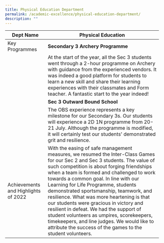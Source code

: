 ```yaml
---
title: Physical Education Department
permalink: /academic-excellence/physical-education-department/
description: ""
---
```


|  Dept Name	| Physical Education	|
| - | - |
| Key Programmes 	| **Secondary 3 Archery Programme**|
||At the start of the year, all the Sec 3 students went through a 2-hour programme on Archery with guidance from the experienced vendors. It was indeed a good platform for students to learn a new skill and share their learning experiences with their classmates and Form teacher. A fantastic start to the year indeed!|
||**Sec 3 Outward Bound School**|
||The OBS experience represents a key milestone for our Secondary 3s. Our students will experience a 2D 1N programme from 20-21 July. Although the programme is modified, it will certainly test our students' demonstrated grit and resilience.|
|Achievements and Highlights of 2022| With the easing of safe management measures, we resumed the Inter-Class Games for our Sec 2 and Sec 3 students. The value of such competition is about forging friendships when a team is formed and challenged to work towards a common goal. In line with our Learning for Life Programme, students demonstrated sportsmanship, teamwork, and resilience. What was more heartening is that our students were gracious in victory and resilient in defeat. We had the support of student volunteers as umpires, scorekeepers, timekeepers, and line judges. We would like to attribute the success of the games to the student volunteers.